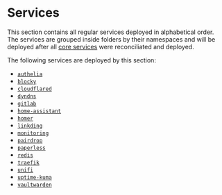 # Services

This section contains all regular services  deployed in alphabetical order. The services are grouped inside folders by their namespaces and will be deployed after all [core services](/cluster/core/) were reconciliated and deployed.

The following services are deployed by this section:

- [`authelia`](/cluster/services/authelia/)
- [`blocky`](/cluster/services/blocky/)
- [`cloudflared`](/cluster/services/cloudflared/)
- [`dyndns`](/cluster/services/dyndns/)
- [`gitlab`](/cluster/services/gitlab/)
- [`home-assistant`](/cluster/services/home-assistant/)
- [`homer`](/cluster/services/homer/)
- [`linkding`](/cluster/services/linkding/)
- [`monitoring`](/cluster/services/monitoring/)
- [`pairdrop`](/cluster/services/pairdrop/)
- [`paperless`](/cluster/services/paperless/)
- [`redis`](/cluster/services/redis/)
- [`traefik`](/cluster/services/traefik/)
- [`unifi`](/cluster/services/unifi/)
- [`uptime-kuma`](/cluster/services/uptime-kuma/)
- [`vaultwarden`](/cluster/services/vaultwarden/)
